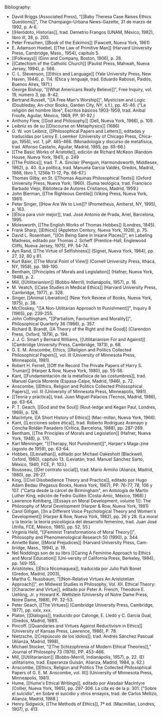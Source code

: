 Bibliography:

- David Briggs (Associated Press), "[[Baby Theresa Case Raises Ethics Questions]]", The Champaign-Urbana News-Gazette, 31 de marzo de 1992, p. A-6.
- [[Heródoto, Historias]], trad. Demetrio Frangos (UNAM, México, 1982), libro iII, 38, p. 200.
- Peter Freuchen, [[Book of the Eskimos]] (Fawcett, Nueva York, 1961)
- E. Adamson Hoebel, [[The Law of Primitive Man]] (Harvard University Press, Cambridge, Mass., 1954), capítulo 5.
- [[Folkways]] (Ginn and Company, Boston, 1906), p. 28.
- [[Catechism of the Catholic Church]] (Paulist Press, Mahwah, Nueva Jersey, 1994), p. 566.
- C. L. Stevenson, [[Ethics and Language]] (Yale University Press, New Haven, 1944), p. 114. (Ética y lenguaje, trad. Eduardo Rabossi, Paidós, Buenos Aires, 1971.)
- George Bishop, "[[What Americans Really Believe]]", Free Inquiry, vol. 19, número 3, pp. 8-42.
- Bertrand Russell, "[[A Free Man's Worship]]", Mysticism and Logic (Doubleday, An-chor Books, Garden City, NY, s.f.), pp. 45-46. ("La religión del hombre libre", Escritos básicos 1903-1959, trad. Aníbal Froufe, Aguilar, México, 1969, PP. 91-92.)
- Anthony Flew, [[God and Philosophy]] (Dell, Nueva York, 1966), p. 109.
- Leibniz es de su [[Discourse on Metaphysics]] (1686)
- G. W. von Leibniz, [[Philosophical Papers and Letters]], editadas y traducidas por Leroy E. Loemker (University of Chicago Press, Chica-go, 1956), vol. 1, pP. 465-466. (Monadología y discurso de metafísica, trad. Alfonso Castaño, Aguilar, Madrid, 1985, pp. 65-66.)
- [[The Basic Works of Aristotle]], edición de Richard McKeon (Random House, Nueva York, 1941), p. 249
- [[The Politics]], trad. T. A. Sinclair (Penguin, Harmondsworth, Middlesex, 1962), p. 40. (La política, trad. Manuela García Valdés, Gredos, Madrid, 1988, libro 1, 1256b 11-12, Pp. 66-67.)
- Thomas Gilby, en St. [[Thomas Aquinas Philosophical Texts]] (Oxford University Press, Nueva York; 1960). (Suma teológica, trad. Francisco Barbado Viejo, Biblioteca de Autores Cristianos, Madrid, 1959.)
- John Bierman, [[The Righteous Gentile]] (Viking Press, Nueva York, 1981).
- Peter Singer, [[How Are We to Live]]? (Prometheus, Amherst, NY, 1995), p. 163.
- [[Ética para vivir mejor]], trad. José Antonio de Prada, Ariel, Barcelona, 1995.
- Molesworth, [[The English Works of Thomas Hobbes]] (Londres, 1845).
- Frank Sharp, [[Ethics]] (Appleton Century, Nueva York, 1928), p. 75.
- David L. Rosenham, "[[On Being Sane in Insane Places]]", en Labeling Madness, editado por Thomas J. Scheff (Prentice-Hall, Englewood Cliffs, Nueva Jersey, 1975), PP. 54-74.
- Ayn Rand, [[The Virtue of Selfishness]] (Signet, Nueva York, 1964), pp. 27, 32, 80 y 81.
- Kurt Baier, [[The Moral Point of View]] (Cornell University Press, Ithaca, NY, 1958), pp. 189-190.
- Bentham, [[Principles of Morals and Legislation]] (Hafner, Nueva York, 1948), p. 2.
- Mill, [[Utilitarianism]] (Bobbs-Merrill, Indianápolis, 1957), p. 16.
-  M. Veatch, [[Case Studies in Medical Ethics]] (Harvard University Press, Cambridge, 1977), p. 328.
- Singer, [[Animal Liberation]] (New York Review of Books, Nueva York, 1975), p. 38.
- McCloskey, "[[A Non-Utilitarian Approach to Punishment]]", Inquiry 8 (1965), pp. 239-255.
- John Cottingham, "[[Partialism, Favouritism and Morality]]", Philosophical Quarterly 36 (1986), p. 357.
- Richard B. Brandt, [[A Theory of the Right and the Good]] (Clarendon Press, Oxford, 1979), p. 194.
- J. J. C. Smart y Bernard Williams, [[Utilitarianism For and Against]] (Cambridge University Press, Cambridge, 1973), p. 68.
- G. E. M. Anscombe, Ethics, [[Religion and Politics Collected Philosophical Papers]], vol. IlI (University of Minnesota Press, Minneapolis, 1981).
- Robert H. Ferrell, [[Off the Record The Private Papers of Harry S. Truman]] (Harper & Row, Nueva York, 1980), pp. 55-56.
- Kant, [[Fundamentación de la metafísica de las costumbres]], trad. Manuel García Morente (Espasa-Calpe, Madrid, 1946), p. 72.
- Anscombe, [[Ethics, Religion and Politics Collected Philosophical Papers]], vol. III (University of Minnesota Press, Minneapolis, 1981).
- [[Teoría y práctica]], trad. Juan Miguel Palacios (Tecnos, Madrid, 1986), pp. 63-64.
- P. T. Geach, [[God and the Soul]] (Rout-ledge and Kegan Paul, Londres, 1969), p. 128.
- MacIntyre, [[A Short History of Ethics]] (Mac-millan, Nueva York, 1966). 
- Kant, [[Lecciones sobre ética]], trad. Roberto Rodríguez Aramayo y Concha Roldán Panadero (Crítica, Barcelona, 1988), pp. 287-289.
- Bentham, [[The Principles of Morals and Legislation]] (Hafner, Nueva York, 1948), p. 170.
- Karl Menninger, "[[Therapy, Not Punishment]]", Harper's Maga-zine (agosto de 1959), pp. 63-64.
- Hobbes, [[Leviathan]], editado por Michael Oakeshott (Blackwell, Oxford, 1960), capítulo 13. (Leviatán, trad. Manuel Sánchez Sarto, México, 1940, FCE, P. 103.)
- Rousseau, [[Del contrato social]], trad. Mario Armiño (Alianza, Madrid, 1980), pp. 26-27.
- King, [[Civil Disobedience Theory and Practice]], editado por Hugo Adam Bedau (Pegasus Books, Nueva York, 1967), PP. 76-77, 78, 106 y 107. ("Carta desde la cárcel de Birmingham", en Antología de Martin Luther King, edición de Fedro Guillén (Costa-Amic, México, 1968).)
- Lawrence Kohlberg, [[Essays on Moral Development, volume 1]]: The Philosophy of Moral Development (Harper & Row, Nueva York, 1981)
- Carol Gilligan, [[In a Different Voice Psychological Theory and Women's Development]] (Harper & Row, Nueva York, 1982), pp. 26 y 28. (La moral y la teoría: la teoría psicológica del desarrollo femenino, trad. Juan José Utrilla, FCE, México, 1985), pp. 52, 55.)
- Virginia Held, "[[Feminist Transformations of Moral Theory]]", Philosophy and Phenomenological Research 50 (1990), p. 344.
- Annette Baier, [[Moral Prejudices]] (Harvard University Press, Cam-bridge, Mass., 1994), p. 19.
- Nel Noddings son de su libro [[Caring A Feminine Approach to Ethics and Moral Education]] (Uni-versity of California Press, Berkeley, 1984), pp. 149-155.
- Aristóteles, [[Ética Nicomaquea]], traducida por Julio Pallí Bonet (Gredos, Madrid, 2003), 
- Martha C. Nussbaum, "[[Non-Relative Virtues An Aristotelian Approach]]", en Midwest Studies in Philosophy, Vol. XII. Ethical Theory:
- [[Character and Virtue]], editado por Peter A. French, Theodore E. Uehling, Jr. y Howard K. Wettstein (University of Notre Dame Press, Notre Dame, 1988), PP. 32-53.
- Peter Geach, [[The Virtues]] (Cambridge University Press, Cambridge, 1977), pp. xxIx, xxx.
- Platon, [[Dialogos]], traducido por Calonge, E. Lledó y C. García Gual, (Gredos, Madrid, 1981).
- Pincoff. [[Quandaries and Virtues Against Reductivism in Ethics]] (University of Kansas Press, Lawrence, 1986), P. 78.
- Nietzsche, [[Crepúsculo de los ídolos]], trad. Andrés Sánchez Pascual (Alianza, Madrid, 1998),
- Michael Stocker, "[[The Schizophrenia of Modern Ethical Theories]]," Journal of Philosophy 73 (1976), PP. 453-466.
- Mill, [[Utilitarianism]] (Bobbs-Merrill, Indianápolis, 1957), p. 22. (El utilitarismo, trad. Esperanza Guisán, Alianza, Madrid, 1984, p. 62.)
- Anscombe, [[Ethics, Religion and Politics The Collected Philosophical Papers of G. E. M. Anscombe, vol. III]] (University of Minnesota Press, Minneapolis, 1981).
- Hume, [[Hume's Ethical Writings]], editado por Alasdair MacIntyre (Collier, Nueva York, 1965), pp. 297-306. La cita es de la p. 301. ["Sobre el suicidio", en Sobre el suicidio y otros ensayos, trad. de Carlos Mellizo, Alianza, Madrid, 1988.]
- Henry Sidgwick, [[The Methods of Ethics]], 7ª ed. (Macmillan, Londres, 1907), p. 413.